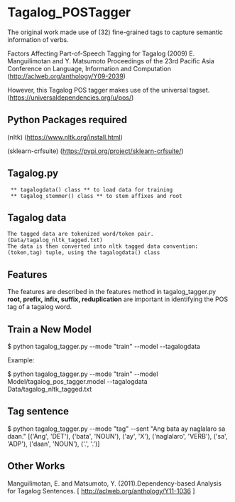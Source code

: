 # Tagalog_POSTagger

  The original work made use of (32) fine-grained tags to capture semantic information of verbs.
  
  Factors Affecting Part-of-Speech Tagging for Tagalog (2009)
  E. Manguilimotan and Y. Matsumoto
  Proceedings of the 23rd Pacific Asia Conference on Language, Information and Computation 
  (http://aclweb.org/anthology/Y09-2039)

However, this Tagalog POS tagger makes use of the universal tagset. (https://universaldependencies.org/u/pos/)

## Python Packages required

  (nltk) (https://www.nltk.org/install.html)

  (sklearn-crfsuite) (https://pypi.org/project/sklearn-crfsuite/)

## Tagalog.py 
     ** tagalogdata() class ** to load data for training
     ** tagalog_stemmer() class ** to stem affixes and root

## Tagalog data
    The tagged data are tokenized word/token pair. (Data/tagalog_nltk_tagged.txt)
    The data is then converted into nltk tagged data convention: (token,tag) tuple, using the tagalogdata() class
    
## Features
   The features are described in the features method in tagalog_tagger.py
   **root, prefix, infix, suffix, reduplication** are important in identifying the POS tag of a tagalog word.

## Train a New Model
  
   $ python tagalog_tagger.py --mode "train" --model <modelname> --tagalogdata <trainingdata>
  
   Example:
  
   $ python tagalog_tagger.py --mode "train" --model Model/tagalog_pos_tagger.model --tagalogdata Data/tagalog_nltk_tagged.txt

   
## Tag sentence
  
   $ python tagalog_tagger.py --mode "tag" --sent "Ang bata ay naglalaro sa daan."
   [('Ang', 'DET'), ('bata', 'NOUN'), ('ay', 'X'), ('naglalaro', 'VERB'), ('sa', 'ADP'), ('daan', 'NOUN'), ('.', '.')]
 

## Other Works
   
   Manguilimotan, E. and Matsumoto, Y. (2011).Dependency-based Analysis for Tagalog Sentences. [ http://aclweb.org/anthology/Y11-1036 ]
